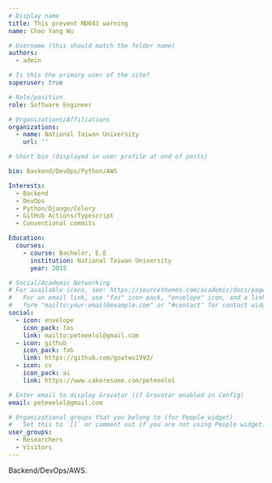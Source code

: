 ```yaml
---
# Display name
title: This prevent MD041 warning
name: Chao Yang Wu

# Username (this should match the folder name)
authors:
  - admin

# Is this the primary user of the site?
superuser: true

# Role/position
role: Software Engineer

# Organizations/Affiliations
organizations:
  - name: National Taiwan University
    url: ''

# Short bio (displayed in user profile at end of posts)

bio: Backend/DevOps/Python/AWS

Interests:
  - Backend
  - DevOps
  - Python/Django/Celery
  - GitHub Actions/Typescript
  - Conventional commits

Education:
  courses:
    - course: Bachelor, E.E
      institution: National Taiwan University
      year: 2015

# Social/Academic Networking
# For available icons, see: https://sourcethemes.com/academic/docs/page-builder/#icons
#   For an email link, use "fas" icon pack, "envelope" icon, and a link in the
#   form "mailto:your-email@example.com" or "#contact" for contact widget.
social:
  - icon: envelope
    icon_pack: fas
    link: mailto:peteeelol@gmail.com
  - icon: github
    icon_pack: fab
    link: https://github.com/goatwu1993/
  - icon: cv
    icon_pack: ai
    link: https://www.cakeresume.com/peteeelol

# Enter email to display Gravatar (if Gravatar enabled in Config)
email: peteeelol@gmail.com

# Organizational groups that you belong to (for People widget)
#   Set this to `[]` or comment out if you are not using People widget.
user_groups:
  - Researchers
  - Visitors
---
```


Backend/DevOps/AWS.
